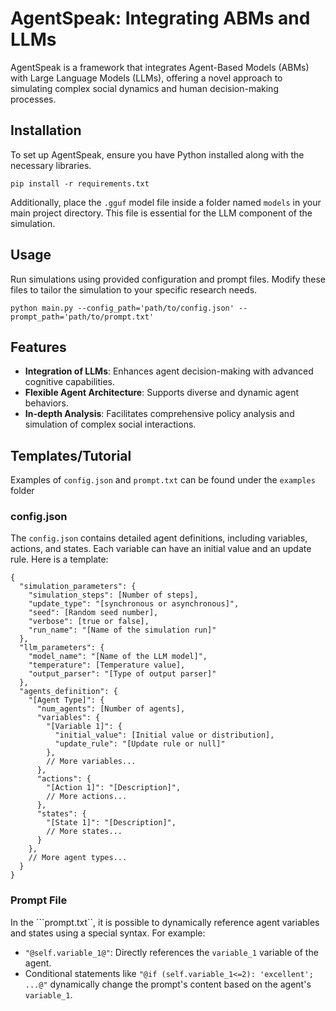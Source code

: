 # AgentSpeak: Integrating ABMs and LLMs

AgentSpeak is a framework that integrates Agent-Based Models (ABMs) with Large Language Models (LLMs), offering a novel approach to simulating complex social dynamics and human decision-making processes.

## Installation
To set up AgentSpeak, ensure you have Python installed along with the necessary libraries.
```
pip install -r requirements.txt
```

Additionally, place the ```.gguf``` model file inside a folder named ```models``` in your main project directory. This file is essential for the LLM component of the simulation.

## Usage
Run simulations using provided configuration and prompt files. Modify these files to tailor the simulation to your specific research needs.
```
python main.py --config_path='path/to/config.json' --prompt_path='path/to/prompt.txt'
```

## Features
- **Integration of LLMs**: Enhances agent decision-making with advanced cognitive capabilities.
- **Flexible Agent Architecture**: Supports diverse and dynamic agent behaviors.
- **In-depth Analysis**: Facilitates comprehensive policy analysis and simulation of complex social interactions.


## Templates/Tutorial
Examples of ```config.json``` and ```prompt.txt``` can be found under the ```examples``` folder
### config.json
The ```config.json``` contains detailed agent definitions, including variables, actions, and states. Each variable can have an initial value and an update rule. Here is a template:

```
{
  "simulation_parameters": {
    "simulation_steps": [Number of steps],
    "update_type": "[synchronous or asynchronous]",
    "seed": [Random seed number],
    "verbose": [true or false],
    "run_name": "[Name of the simulation run]"
  },
  "llm_parameters": {
    "model_name": "[Name of the LLM model]",
    "temperature": [Temperature value],
    "output_parser": "[Type of output parser]"
  },
  "agents_definition": {
    "[Agent Type]": {
      "num_agents": [Number of agents],
      "variables": {
        "[Variable 1]": {
          "initial_value": [Initial value or distribution],
          "update_rule": "[Update rule or null]"
        },
        // More variables...
      },
      "actions": {
        "[Action 1]": "[Description]",
        // More actions...
      },
      "states": {
        "[State 1]": "[Description]",
        // More states...
      }
    },
    // More agent types...
  }
}
```

### Prompt File
In the ```prompt.txt``, it is possible to dynamically reference agent variables and states using a special syntax. For example:
- ```"@self.variable_1@"```: Directly references the ```variable_1``` variable of the agent.
- Conditional statements like ```"@if (self.variable_1<=2): 'excellent'; ...@"``` dynamically change the prompt's content based on the agent's ```variable_1```.

